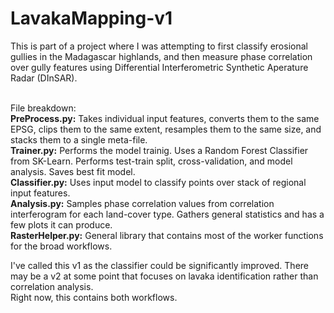 # LavakaMapping-v1

This is part of a project where I was attempting to first classify erosional gullies in the Madagascar highlands, and then measure phase correlation over gully features using Differential Interferometric Synthetic Aperature Radar (DInSAR).

<br/>File breakdown:
<br/><strong>PreProcess.py:</strong> Takes individual input features, converts them to the same EPSG, clips them to the same extent, resamples them to the same size, and stacks them to a single meta-file.
<br/><strong>Trainer.py:</strong> Performs the model trainig. Uses a Random Forest Classifier from SK-Learn. Performs test-train split, cross-validation, and model analysis. Saves best fit model.
<br/><strong>Classifier.py:</strong> Uses input model to classify points over stack of regional input features. 
<br/><strong>Analysis.py:</strong> Samples phase correlation values from correlation interferogram for each land-cover type. Gathers general statistics and has a few plots it can produce.
<br/><strong>RasterHelper.py:</strong> General library that contains most of the worker functions for the broad workflows.

I've called this v1 as the classifier could be significantly improved. There may be a v2 at some point that focuses on lavaka identification rather than correlation analysis.
<br/>Right now, this contains both workflows.
